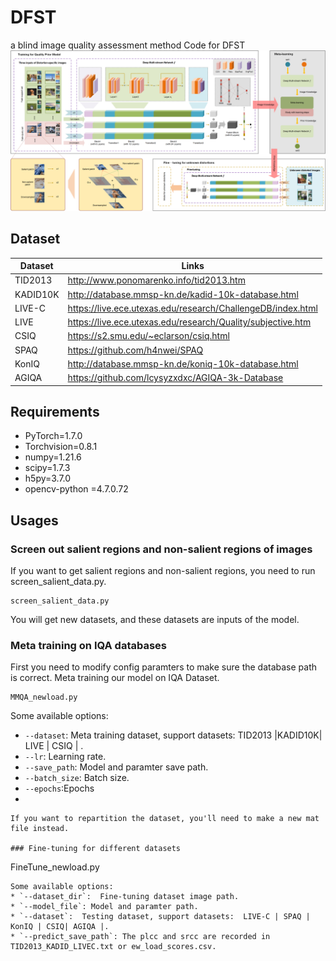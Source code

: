 # DFST
a blind image quality assessment method
Code for DFST
![./Net](https://github.com/dart-into/MMQA/blob/main/framework.png)

## Dataset
| Dataset   | Links                                                       |
| --------- | ----------------------------------------------------------- |
| TID2013      | http://www.ponomarenko.info/tid2013.htm     |
| KADID10K      | http://database.mmsp-kn.de/kadid-10k-database.html      |
| LIVE-C      | https://live.ece.utexas.edu/research/ChallengeDB/index.html      |
| LIVE      | https://live.ece.utexas.edu/research/Quality/subjective.htm          |
| CSIQ      | https://s2.smu.edu/~eclarson/csiq.html |
| SPAQ      | https://github.com/h4nwei/SPAQ |
| KonIQ      | http://database.mmsp-kn.de/koniq-10k-database.html |
| AGIQA     |  https://github.com/lcysyzxdxc/AGIQA-3k-Database |
## Requirements
- PyTorch=1.7.0
- Torchvision=0.8.1
- numpy=1.21.6
- scipy=1.7.3
- h5py=3.7.0
- opencv-python =4.7.0.72
## Usages

### Screen out salient regions and non-salient regions of images

If you want to get salient regions and non-salient regions, you need to run screen_salient_data.py.

```
screen_salient_data.py
```

You will get new datasets, and these datasets are inputs of the model.

### Meta training on IQA databases
First you need to modify config paramters to make sure the database path is correct.
Meta training  our model on IQA Dataset.
```
MMQA_newload.py
```
Some available options:
* `--dataset`: Meta training  dataset, support datasets: TID2013 |KADID10K| LIVE | CSIQ | .
* `--lr`: Learning rate.
* `--save_path`: Model and paramter save path.
* `--batch_size`: Batch size.
* `--epochs`:Epochs
* 
```
If you want to repartition the dataset, you'll need to make a new mat file instead.

### Fine-tuning for different datasets
```
FineTune_newload.py
```
Some available options:
* `--dataset_dir`:  Fine-tuning dataset image path.
* `--model_file`: Model and paramter path.
* `--dataset`:  Testing dataset, support datasets:  LIVE-C | SPAQ | KonIQ | CSIQ| AGIQA |.
* `--predict_save_path`: The plcc and srcc are recorded in TID2013_KADID_LIVEC.txt or ew_load_scores.csv.
